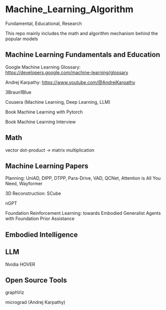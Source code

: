 # Machine_Learning_Algorithm
Fundamental, Educational, Research 

This repo mainly includes the math and algorithm mechanism behind the popular models

## Machine Learning Fundamentals and Education

Google Machine Learning Glossary: https://developers.google.com/machine-learning/glossary

Andrej Karpathy: https://www.youtube.com/@AndrejKarpathy

3Braun1Blue

Cousera (Machine Learning, Deep Learning, LLM)

Book Machine Learning with Pytorch

Book Machine Learning Interview 




## Math
vector dot-product -> matrix multiplication



## Machine Learning Papers 




Planning: UniAD, DIPP, DTPP, Para-Drive, VAD, QCNet, Attention is All You Need, Wayformer

3D Reconstruction: SCube


nGPT



Foundation Reinforcement Learning: towards Embodied Generalist Agents with Foundation Prior Assistance


## Embodied Intelligence

## LLM 
Nvidia HOVER


## Open Source Tools
graphViz

micrograd (Andrej Karpathy)


